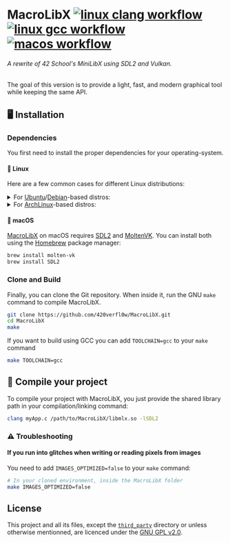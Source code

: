 # MacroLibX [![linux clang workflow][linux-clang_badge]][linux-clang_wf] [![linux gcc workflow][linux-gcc_badge]][linux-gcc_wf] [![macos workflow][macos_badge]][macos_wf]
###### A rewrite of 42 School's MiniLibX using SDL2 and Vulkan. 

The goal of this version is to provide a light, fast, and modern graphical tool while keeping the same API.

## 🖥️ Installation

### Dependencies

You first need to install the proper dependencies for your operating-system. 

#### 🐧 Linux

Here are a few common cases for different Linux distributions:

<details>
  <summary>
    For <a href="https://ubuntu.com">Ubuntu</a>/<a href="https://debian.org">Debian</a>-based distros:
  </summary>
<pre><code><!--
-->sudo apt update
sudo apt install libsdl2-2.0-0 libsdl2-dev build-essential
</code></pre>
</details>

<details>
  <summary>
    For <a href="https://archlinux.org">ArchLinux</a>-based distros:
  </summary>
<pre><code>sudo pacman -S sdl2</code></pre>
</details>

#### 🍎 macOS

[MacroLibX](#) on macOS requires [SDL2](#) and [MoltenVK](https://github.com/KhronosGroup/MoltenVK). You can install both using the [Homebrew](https://brew.sh) package manager:
```sh
brew install molten-vk
brew install SDL2
```

### Clone and Build

Finally, you can clone the Git repository. When inside it, run the GNU `make` command to compile MacroLibX. 
```bash
git clone https://github.com/420verfl0w/MacroLibX.git
cd MacroLibX
make
```

If you want to build using GCC you can add `TOOLCHAIN=gcc` to your `make` command
```bash
make TOOLCHAIN=gcc
```

## 🔨 Compile your project

To compile your project with MacroLibX, you just provide the shared library path in your compilation/linking command:

```sh
clang myApp.c /path/to/MacroLibX/libmlx.so -lSDL2
```

### ⚠️ Troubleshooting

#### If you run into glitches when writing or reading pixels from images

You need to add `IMAGES_OPTIMIZED=false` to your `make` command:

```sh
# In your cloned environment, inside the MacroLibX folder
make IMAGES_OPTIMIZED=false
```

## License

This project and all its files, except the [`third_party`](./third_party) directory or unless otherwise mentionned, are licenced under the [GNU GPL v2.0](./LICENSE).

<!-- Links -->

[linux-clang_badge]: https://github.com/420verfl0w/MacroLibX/actions/workflows/linux_clang.yml/badge.svg
[linux-gcc_badge]: https://github.com/420verfl0w/MacroLibX/actions/workflows/linux_gcc.yml/badge.svg
[macos_badge]: https://github.com/420verfl0w/MacroLibX/actions/workflows/macos_x86.yml/badge.svg
[linux-clang_wf]: https://github.com/420verfl0w/MacroLibX/actions/workflows/linux_clang.yml
[linux-gcc_wf]: https://github.com/420verfl0w/MacroLibX/actions/workflows/linux_gcc.yml
[macos_wf]: https://github.com/420verfl0w/MacroLibX/actions/workflows/macos_x86.yml
